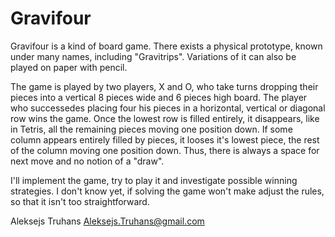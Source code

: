 Gravifour
=========

Gravifour is a kind of board game. There exists a physical prototype, known under many names, including "Gravitrips". Variations of it can also be played on paper with pencil. 

The game is played by two players, X and O, who take turns dropping their pieces into a vertical 8 pieces wide and 6 pieces high board. The player who successedes placing four his pieces in a horizontal, vertical or diagonal row wins the game. Once the lowest row is filled entirely, it disappears, like in Tetris, all the remaining pieces moving one position down. If some column appears entirely filled by pieces, it looses it's lowest piece, the rest of the column moving one position down. Thus, there is always a space for next move and no notion of a "draw".

I'll implement the game, try to play it and investigate possible winning strategies. I don't know yet, if solving the game won't make adjust the rules, so that it isn't too straightforward.

Aleksejs Truhans <Aleksejs.Truhans@gmail.com>
 

 
